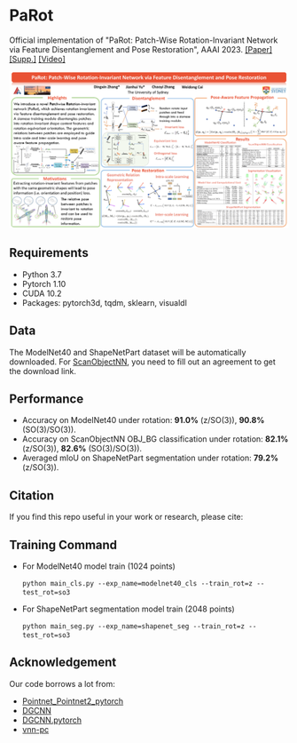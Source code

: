 # PaRot

Official implementation of "PaRot: Patch-Wise Rotation-Invariant Network via Feature Disentanglement and Pose Restoration", AAAI 2023.
[[Paper]]() [[Supp.]]() [[Video]]()

![img](img/PaRot.png)

## Requirements

* Python 3.7
* Pytorch 1.10
* CUDA 10.2
* Packages: pytorch3d, tqdm, sklearn, visualdl

## Data

The ModelNet40 and ShapeNetPart dataset will be automatically downloaded. For [ScanObjectNN](https://hkust-vgd.github.io/scanobjectnn/), you need to fill out an agreement to get the download link.

## Performance

* Accuracy on ModelNet40 under rotation: <b>91.0%</b> (z/SO(3)), <b>90.8%</b> (SO(3)/SO(3)).
* Accuracy on ScanObjectNN OBJ_BG classification under rotation: <b>82.1%</b> (z/SO(3)), <b>82.6%</b> (SO(3)/SO(3)).
* Averaged mIoU on ShapeNetPart segmentation under rotation: <b>79.2%</b> (z/SO(3)).

## Citation  

If you find this repo useful in your work or research, please cite:  

## Training Command

* For ModelNet40 model train (1024 points)
  ```
  python main_cls.py --exp_name=modelnet40_cls --train_rot=z --test_rot=so3
  ```

* For ShapeNetPart segmentation model train (2048 points)
  ```
  python main_seg.py --exp_name=shapenet_seg --train_rot=z --test_rot=so3
  ```

## Acknowledgement

Our code borrows a lot from:

- [Pointnet_Pointnet2_pytorch](https://github.com/yanx27/Pointnet_Pointnet2_pytorch)
- [DGCNN](https://github.com/WangYueFt/dgcnn)
- [DGCNN.pytorch](https://github.com/AnTao97/dgcnn.pytorch)
- [vnn-pc](https://github.com/FlyingGiraffe/vnn-pc/)
